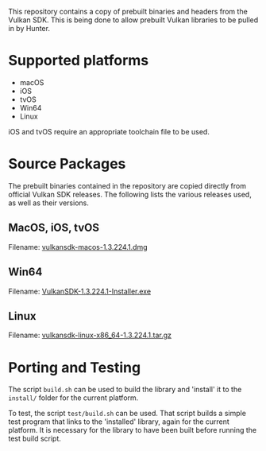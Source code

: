 This repository contains a copy of prebuilt binaries and headers from
the Vulkan SDK. This is being done to allow prebuilt Vulkan libraries
to be pulled in by Hunter.

# Supported platforms

- macOS
- iOS
- tvOS
- Win64
- Linux

iOS and tvOS require an appropriate toolchain file to be used.

# Source Packages

The prebuilt binaries contained in the repository are copied directly
from official Vulkan SDK releases. The following lists the various
releases used, as well as their versions.

## MacOS, iOS, tvOS

Filename: [vulkansdk-macos-1.3.224.1.dmg](https://sdk.lunarg.com/sdk/download/1.3.224.1/mac/vulkansdk-macos-1.3.224.1.dmg)

## Win64

Filename: [VulkanSDK-1.3.224.1-Installer.exe](https://sdk.lunarg.com/sdk/download/1.3.224.1/windows/VulkanSDK-1.3.224.1-Installer.exe)

## Linux

Filename: [vulkansdk-linux-x86_64-1.3.224.1.tar.gz](https://sdk.lunarg.com/sdk/download/1.3.224.1/linux/vulkansdk-linux-x86_64-1.3.224.1.tar.gz)

# Porting and Testing

The script `build.sh` can be used to build the library and 'install' it
to the `install/` folder for the current platform.

To test, the script `test/build.sh` can be used. That script builds a
simple test program that links to the 'installed' library, again for the
current platform. It is necessary for the library to have been built
before running the test build script.
